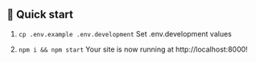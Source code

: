 ## 🚀 Quick start

1. `cp .env.example .env.development`
   Set .env.development values

2. `npm i && npm start`
   Your site is now running at http://localhost:8000!
